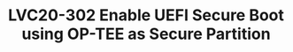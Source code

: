 ---
categories:
- lvc20
description: 'Slack channel for session LVC20-302: https://linaroconnect.slack.com/archives/C01BK3BKHA5<br><br>Description:<br>UEFI
  Secure boot is a verification mechanism for ensuring that code launched by the device
  firmware is trusted and that each efi payload loaded is validated.<br>According
  to the UEFI Spec these keys, certificates against which the images are verified
  are stored as Authenticated Variables in UEFI. UEFI Authenticated Variable is designed
  to provision and maintain the UEFI secure boot status.<br><br>An authenticated variable
  implementation requires an isolated<br>execution environment to do the authentication
  and update variables.<br>Up to now using a secure flash for variable, implied disabling
  a<br>Secure OS, since the mechanism for storing variables and running a Trusted
  OS is mutually exclusive.<br><br>Management Mode (MM) is a generic term used to
  describe a secure isolated execution environment provided by the CPU and related
  silicon that is entered when the CPU detects a MMI.<br>- For x86 systems, this can
  be implemented with System<br>Management Mode (SMM).<br>- For ARM systems, this
  can be implemented with TrustZone (TZ).<br><br>So with Management Mode, we can say
  that core provides a<br>Secure Partition kind of thing to run Secure Software.<br><br>In
  this presentation we will discuss how on ARM based systems, OP-TEE provides a Secure
  Partition kind of environment to run software for saving authenticated variables'
image: /assets/images/featured-images/lvc20/LVC20-302.png
session_id: LVC20-302
session_room: '[Track 1] IoT/Edge/Embedded'
session_slot:
  end_time: 2020-09-24 16:10
  start_time: 2020-09-24 15:45
session_speakers:
- speaker_bio: Having a total experience of 7 years in Embedded Programming.&lt;br
    /&gt; Worked on various areas including PKCS#11, Arm TrustZone, OP-TEE, OpenSSL,
    Networking.
  speaker_company: NXP
  speaker_image: http://avatars.sched.co/b/44/8935403/avatar.jpg.320x320px.jpg?a8e
  speaker_name: Sahil Malhotra
  speaker_position: Lead Software Engineer
  speaker_role: attendee, speaker
- speaker_bio: Linux kernel developer with a taste for networking and performance
  speaker_company: Linaro
  speaker_image: http://avatars.sched.co/e/a0/7234895/avatar.jpg.320x320px.jpg?dcc
  speaker_name: Ilias Apalodimas
  speaker_position: Tech Lead
  speaker_role: attendee, speaker
session_track: Security
tag: session
tags: Security
title: LVC20-302 Enable UEFI Secure Boot using OP-TEE as Secure Partition
amazon_s3_presentation_url: https://static.linaro.org/connect/lvc20/presentations/LVC20-302-0.pdf
amazon_s3_video_url: https://static.linaro.org/connect/lvc20/videos/lvc20-302.mp4
---